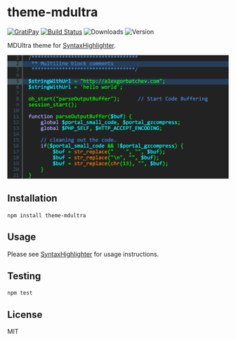 # theme-mdultra

[![GratiPay](https://img.shields.io/gratipay/user/alexgorbatchev.svg)](https://gratipay.com/alexgorbatchev/)
[![Build Status](https://travis-ci.org/syntaxhighlighter/theme-mdultra.svg)](https://travis-ci.org/syntaxhighlighter/theme-mdultra)
![Downloads](https://img.shields.io/npm/dm/theme-mdultra.svg)
![Version](https://img.shields.io/npm/v/theme-mdultra.svg)

MDUltra theme for [SyntaxHighlighter](https://github.com/syntaxhighlighter/syntaxhighlighter).

![Screenshot](screenshot.png)

## Installation

```
npm install theme-mdultra
```

## Usage

Please see [SyntaxHighlighter](https://github.com/syntaxhighlighter/syntaxhighlighter) for usage instructions.

## Testing

```
npm test
```

## License

MIT
